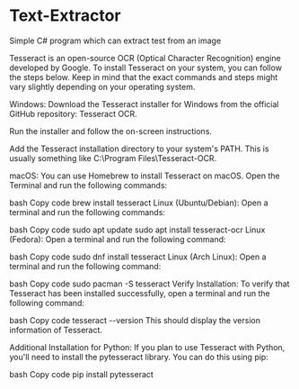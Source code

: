# Text-Extractor
Simple C# program which can extract test from an image

Tesseract is an open-source OCR (Optical Character Recognition) engine developed by Google. To install Tesseract on your system, you can follow the steps below. Keep in mind that the exact commands and steps might vary slightly depending on your operating system.

Windows:
Download the Tesseract installer for Windows from the official GitHub repository: Tesseract OCR.

Run the installer and follow the on-screen instructions.

Add the Tesseract installation directory to your system's PATH. This is usually something like C:\Program Files\Tesseract-OCR.

macOS:
You can use Homebrew to install Tesseract on macOS. Open the Terminal and run the following commands:

bash
Copy code
brew install tesseract
Linux (Ubuntu/Debian):
Open a terminal and run the following commands:

bash
Copy code
sudo apt update
sudo apt install tesseract-ocr
Linux (Fedora):
Open a terminal and run the following command:

bash
Copy code
sudo dnf install tesseract
Linux (Arch Linux):
Open a terminal and run the following command:

bash
Copy code
sudo pacman -S tesseract
Verify Installation:
To verify that Tesseract has been installed successfully, open a terminal and run the following command:

bash
Copy code
tesseract --version
This should display the version information of Tesseract.

Additional Installation for Python:
If you plan to use Tesseract with Python, you'll need to install the pytesseract library. You can do this using pip:

bash
Copy code
pip install pytesseract
